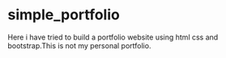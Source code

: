# simple_portfolio
Here i have tried to build a portfolio website using html css and bootstrap.This is not my personal portfolio.

